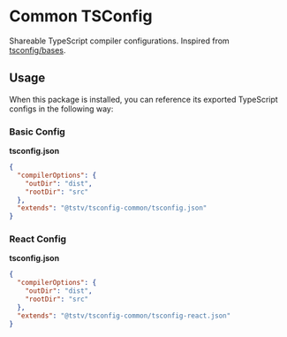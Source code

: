 # Common TSConfig

Shareable TypeScript compiler configurations. Inspired from [tsconfig/bases](https://github.com/tsconfig/bases).

## Usage

When this package is installed, you can reference its exported TypeScript configs in the following way:

### Basic Config

**tsconfig.json**

```json
{
  "compilerOptions": {
    "outDir": "dist",
    "rootDir": "src"
  },
  "extends": "@tstv/tsconfig-common/tsconfig.json"
}
```

### React Config

**tsconfig.json**

```json
{
  "compilerOptions": {
    "outDir": "dist",
    "rootDir": "src"
  },
  "extends": "@tstv/tsconfig-common/tsconfig-react.json"
}
```
